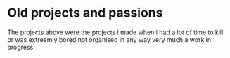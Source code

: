 # Old projects and passions
The projects above were the projects i made when i had a lot of time to kill or was extreemly bored 
not organised in any way 
very much a work in progress
